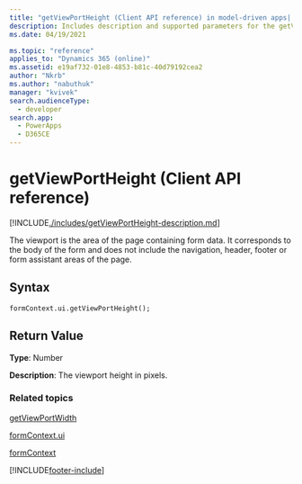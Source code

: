 ```yaml
---
title: "getViewPortHeight (Client API reference) in model-driven apps| MicrosoftDocs"
description: Includes description and supported parameters for the getViewPortHeight method.
ms.date: 04/19/2021

ms.topic: "reference"
applies_to: "Dynamics 365 (online)"
ms.assetid: e19af732-01e8-4853-b81c-40d79192cea2
author: "Nkrb"
ms.author: "nabuthuk"
manager: "kvivek"
search.audienceType: 
  - developer
search.app: 
  - PowerApps
  - D365CE
---
```

# getViewPortHeight (Client API reference)



[!INCLUDE[./includes/getViewPortHeight-description.md](./includes/getViewPortHeight-description.md)]

The viewport is the area of the page containing form data. It corresponds to the body of the form and does not include the navigation, header, footer or form assistant areas of the page.

## Syntax

`formContext.ui.getViewPortHeight();`

## Return Value

**Type**: Number

**Description**: The viewport height in pixels. 


### Related topics

[getViewPortWidth](getViewPortWidth.md)

[formContext.ui](../formContext-ui.md)

[formContext](../../clientapi-form-context.md)



[!INCLUDE[footer-include](../../../../../includes/footer-banner.md)]
